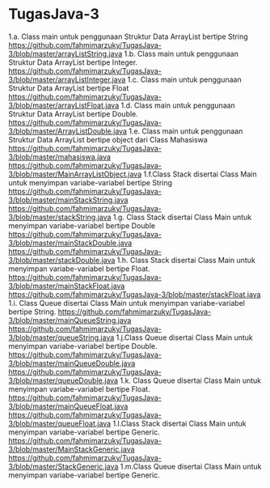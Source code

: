 # TugasJava-3
1.a. Class main untuk penggunaan Struktur Data ArrayList bertipe String 
https://github.com/fahmimarzuky/TugasJava-3/blob/master/arrayListString.java
1.b. Class main untuk penggunaan Struktur Data ArrayList bertipe Integer.
https://github.com/fahmimarzuky/TugasJava-3/blob/master/arrayListInteger.java
1.c. Class main untuk penggunaan Struktur Data ArrayList bertipe Float 
https://github.com/fahmimarzuky/TugasJava-3/blob/master/arrayListFloat.java
1.d. Class main untuk penggunaan Struktur Data ArrayList bertipe Double.
https://github.com/fahmimarzuky/TugasJava-3/blob/master/ArrayListDouble.java
1.e. Class main untuk penggunaan Struktur Data ArrayList bertipe object dari Class Mahasiswa 
https://github.com/fahmimarzuky/TugasJava-3/blob/master/mahasiswa.java
https://github.com/fahmimarzuky/TugasJava-3/blob/master/MainArrayListObject.java
1.f.Class Stack disertai Class Main untuk menyimpan variabe-variabel bertipe String
https://github.com/fahmimarzuky/TugasJava-3/blob/master/mainStackString.java
https://github.com/fahmimarzuky/TugasJava-3/blob/master/stackString.java
1.g. Class Stack disertai Class Main untuk menyimpan variabe-variabel bertipe Double
https://github.com/fahmimarzuky/TugasJava-3/blob/master/mainStackDouble.java
https://github.com/fahmimarzuky/TugasJava-3/blob/master/stackDouble.java
1.h. Class Stack disertai Class Main untuk menyimpan variabe-variabel bertipe Float.
https://github.com/fahmimarzuky/TugasJava-3/blob/master/mainStackFloat.java
https://github.com/fahmimarzuky/TugasJava-3/blob/master/stackFloat.java
1.i. Class Queue disertai Class Main untuk menyimpan variabe-variabel bertipe String.
https://github.com/fahmimarzuky/TugasJava-3/blob/master/mainQueueString.java
https://github.com/fahmimarzuky/TugasJava-3/blob/master/queueString.java
1.j.Class Queue disertai Class Main untuk menyimpan variabe-variabel bertipe Double.
https://github.com/fahmimarzuky/TugasJava-3/blob/master/mainQueueDouble.java
https://github.com/fahmimarzuky/TugasJava-3/blob/master/queueDouble.java
1.k. Class Queue disertai Class Main untuk menyimpan variabe-variabel bertipe Float.
https://github.com/fahmimarzuky/TugasJava-3/blob/master/mainQueueFloat.java
https://github.com/fahmimarzuky/TugasJava-3/blob/master/queueFloat.java
1.l.Class Stack disertai Class Main untuk menyimpan variabe-variabel bertipe Generic.
https://github.com/fahmimarzuky/TugasJava-3/blob/master/MainStackGeneric.java
https://github.com/fahmimarzuky/TugasJava-3/blob/master/StackGeneric.java
1.m.Class Queue disertai Class Main untuk menyimpan variabe-variabel bertipe Generic.
